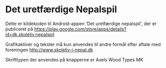 # Det uretfærdige Nepalspil

Dette er kildekoden til Android-appen 'Det uretfærdige nepalspil', der er publiceret på https://play.google.com/store/apps/details?id=dk.skoleliv.nepalspil

Grafikaktiver og tekster må kun anvendes til andre formål efter aftale med foreningen http://www.skoleliv-i-nepal.dk

Skrifttypen der anvendes på knapperne er Axels Wood Types MK
